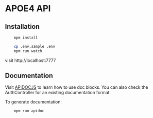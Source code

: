 # APOE4 API

## Installation

```bash
    npm install
```
```bash
    cp .env.sample .env
    npm run watch
```

visit http://localhost:7777

## Documentation
Visit [APIDOCJS](http://apidocjs.com/) to learn how to use doc blocks. You can also check the AuthController for an existing documentation format.

To generate documentation:
```bash
    npm run apidoc
```
